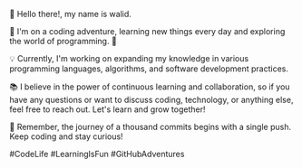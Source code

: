 👋 Hello there!, my name is walid.

🧠 I'm on a coding adventure, learning new things every day and exploring the world of programming. 🚀

💡 Currently, I'm working on expanding my knowledge in various programming languages, algorithms, and software development practices.

📚 I believe in the power of continuous learning and collaboration, so if you have any questions or want to discuss coding, technology, or anything else, feel free to reach out. Let's learn and grow together!

🌟 Remember, the journey of a thousand commits begins with a single push. Keep coding and stay curious! 

#CodeLife #LearningIsFun #GitHubAdventures
